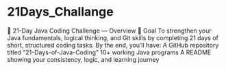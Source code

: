 # 21Days_Challange
🚀 21-Day Java Coding Challenge — Overview 🎯 Goal  To strengthen your Java fundamentals, logical thinking, and Git skills by completing 21 days of short, structured coding tasks. By the end, you’ll have:  A GitHub repository titled “21-Days-of-Java-Coding”  10+ working Java programs  A README showing your consistency, logic, and learning journey
